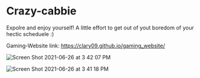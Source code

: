 # Crazy-cabbie
Expolre and enjoy yourself! 
A little effort to get out of yout boredom of your hectic scheduele :)

Gaming-Website link: https://clary09.github.io/gaming_website/

![Screen Shot 2021-06-26 at 3 42 07 PM](https://user-images.githubusercontent.com/78691639/123509764-17a39600-d695-11eb-8f67-fc84d3f6176e.png)

![Screen Shot 2021-06-26 at 3 41 18 PM](https://user-images.githubusercontent.com/78691639/123509750-0064a880-d695-11eb-9d96-9a3f9517591a.png)
